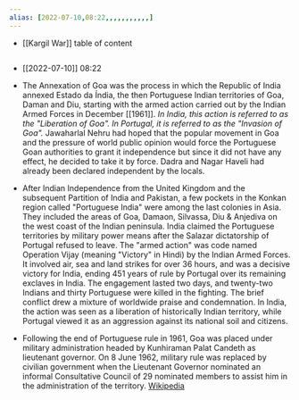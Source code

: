 ```yaml
---
alias: [2022-07-10,08:22,,,,,,,,,,,]
---
```

- [[Kargil War]]
table of content
```toc
```

- [[2022-07-10]] 08:22
- The Annexation of Goa was the process in which the Republic of India annexed Estado da Índia, the then Portuguese Indian territories of Goa, Daman and Diu, starting with the armed action carried out by the Indian Armed Forces in December [[1961]]. *In India, this action is referred to as the "Liberation of Goa". In Portugal, it is referred to as the "Invasion of Goa".* Jawaharlal Nehru had hoped that the popular movement in Goa and the pressure of world public opinion would force the Portuguese Goan authorities to grant it independence but since it did not have any effect, he decided to take it by force. Dadra and Nagar Haveli had already been declared independent by the locals.

- After Indian Independence from the United Kingdom and the subsequent Partition of India and Pakistan, a few pockets in the Konkan region called "Portuguese India" were among the last colonies in Asia. They included the areas of Goa, Damaon, Silvassa, Diu & Anjediva on the west coast of the Indian peninsula. India claimed the Portuguese territories by military power means after the Salazar dictatorship of Portugal refused to leave. The "armed action" was code named Operation Vijay (meaning "Victory" in Hindi) by the Indian Armed Forces. It involved air, sea and land strikes for over 36 hours, and was a decisive victory for India, ending 451 years of rule by Portugal over its remaining exclaves in India. The engagement lasted two days, and twenty-two Indians and thirty Portuguese were killed in the fighting. The brief conflict drew a mixture of worldwide praise and condemnation. In India, the action was seen as a liberation of historically Indian territory, while Portugal viewed it as an aggression against its national soil and citizens.

- Following the end of Portuguese rule in 1961, Goa was placed under military administration headed by Kunhiraman Palat Candeth as lieutenant governor. On 8 June 1962, military rule was replaced by civilian government when the Lieutenant Governor nominated an informal Consultative Council of 29 nominated members to assist him in the administration of the territory.
[Wikipedia](https://en.wikipedia.org/wiki/Annexation%20of%20Goa)